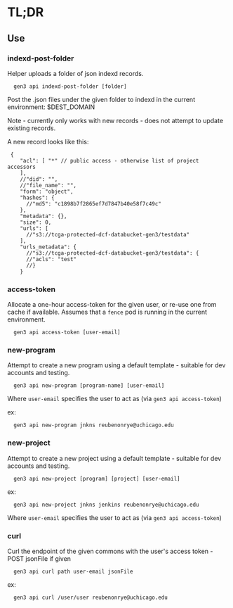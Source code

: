 # TL;DR


## Use

### indexd-post-folder

Helper uploads a folder of json indexd records.

```
  gen3 api indexd-post-folder [folder]
```

Post the .json files under the given folder to indexd
in the current environment: $DEST_DOMAIN

Note - currently only works with new records - does not
attempt to update existing records.

A new record looks like this:

```
 {
    "acl": [ "*" // public access - otherwise list of project accessors
    ],
    //"did": "",
    //"file_name": "",
    "form": "object",
    "hashes": {
      //"md5": "c1898b7f2865ef7d7847b40e58f7c49c"
    },
    "metadata": {},
    "size": 0,
    "urls": [
      //"s3://tcga-protected-dcf-databucket-gen3/testdata"
    ],
    "urls_metadata": {
      //"s3://tcga-protected-dcf-databucket-gen3/testdata": {
      //"acls": "test"
      //}
    }
```

### access-token

Allocate a one-hour access-token for the given user, or re-use one from cache if available.
Assumes that a `fence` pod is running in the current environment.

```
  gen3 api access-token [user-email]
```

### new-program

Attempt to create a new program using a default template -
suitable for dev accounts and testing.

```
  gen3 api new-program [program-name] [user-email]
```

Where `user-email` specifies the user to act as (via `gen3 api access-token`)

ex:
```
  gen3 api new-program jnkns reubenonrye@uchicago.edu
```

### new-project

Attempt to create a new project using a default template -
suitable for dev accounts and testing.

```
  gen3 api new-project [program] [project] [user-email]
```

ex:
```
  gen3 api new-project jnkns jenkins reubenonrye@uchicago.edu
```

Where `user-email` specifies the user to act as (via `gen3 api access-token`)

### curl

Curl the endpoint of the given commons with the user's access token - POST jsonFile if given

```
  gen3 api curl path user-email jsonFile
```

ex:
```
  gen3 api curl /user/user reubenonrye@uchicago.edu
```